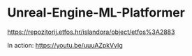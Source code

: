 # Unreal-Engine-ML-Platformer

https://repozitorij.etfos.hr/islandora/object/etfos%3A2883

In action: https://youtu.be/uuuAZpkVvIg 
